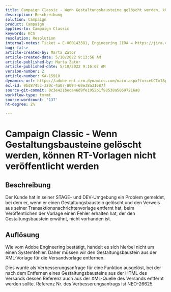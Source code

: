```yaml
---
title: Campaign Classic - Wenn Gestaltungsbausteine gelöscht werden, können RT-Vorlagen nicht veröffentlicht werden
description: Beschreibung
solution: Campaign
product: Campaign
applies-to: Campaign Classic
keywords: KCS
resolution: Resolution
internal-notes: Ticket = E-000143381, Engineering JIRA = https://jira.corp.adobe.com/browse/NEO-26451 , Enhancement = https://jira.corp.adobe.com/browse/NEO-26451
bug: false
article-created-by: Marta Zator
article-created-date: 5/10/2022 9:13:56 AM
article-published-by: Marta Zator
article-published-date: 5/10/2022 9:16:07 AM
version-number: 2
article-number: KA-15910
dynamics-url: https://adobe-ent.crm.dynamics.com/main.aspx?forceUCI=1&pagetype=entityrecord&etn=knowledgearticle&id=d7a4d37e-41d0-ec11-a7b5-00224809c101
exl-id: 9bd8745c-320c-4a07-8094-60e38a31687f
source-git-commit: 0c3e421beca46d9fe1952b1f98538a50697216a0
workflow-type: tm+mt
source-wordcount: '137'
ht-degree: 2%

---
```


# Campaign Classic - Wenn Gestaltungsbausteine gelöscht werden, können RT-Vorlagen nicht veröffentlicht werden

## Beschreibung


Der Kunde hat in seiner STAGE- und DEV-Umgebung ein Problem gemeldet, bei dem er, wenn er einen Gestaltungsbaustein gelöscht und den Verweis aus seiner Transaktionsnachrichtenvorlage entfernt hat, beim Veröffentlichen der Vorlage einen Fehler erhalten hat, der den Gestaltungsbaustein erwähnt, nicht vorhanden ist.


## Auflösung


Wie vom Adobe Engineering bestätigt, handelt es sich hierbei nicht um einen Systemfehler. Daher müssen wir den Gestaltungsbaustein aus der XML-Vorlage für die Versandvorlage entfernen.

Dies wurde als Verbesserungsanfrage für eine Funktion ausgelöst, bei der nach dem Entfernen eines Gestaltungsbausteins aus der HTML des Versands dessen Referenz auch aus der XML-Quelle des Versands entfernt werden sollte. Referenz Nr. des Verbesserungsantrags ist NEO-26625.
